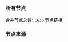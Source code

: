 ### 所有节点
合并节点总数: `1636`
[节点链接](https://raw.githubusercontent.com/rzhy1/11/master/sub/sub_merge_base64.txt)

### 节点来源
